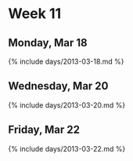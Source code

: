 # Week 11



## Monday, Mar 18

{% include days/2013-03-18.md %}

## Wednesday, Mar 20

{% include days/2013-03-20.md %}

## Friday, Mar 22

{% include days/2013-03-22.md %}

